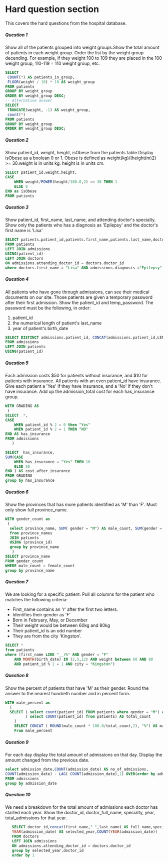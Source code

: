 # Hard question section
This covers the hard questions from the hospital database.

#####  Question 1
Show all of the patients grouped into weight groups.Show the total amount of patients in each weight group.
Order the list by the weight group decending.
For example, if they weight 100 to 109 they are placed in the 100 weight group, 110-119 = 110 weight group, etc.
 ``` sql
 SELECT
  COUNT(*) AS patients_in_group,
  FLOOR(weight / 10) * 10 AS weight_group
FROM patients
GROUP BY weight_group
ORDER BY weight_group DESC;
-- Alternative answer
SELECT
  TRUNCATE(weight, -1) AS weight_group,
  count(*)
FROM patients
GROUP BY weight_group
ORDER BY weight_group DESC;
```
##### Question 2
Show patient_id, weight, height, isObese from the patients table.Display isObese as a boolean 0 or 1.
Obese is defined as weight(kg)/(height(m)2) >= 30.weight is in units kg.
height is in units cm.
``` sql
SELECT patient_id,weight,height,
CASE
	WHEN weight/POWER(height/100.0,2) >= 30 THEN 1
 	ELSE 0
END as isObese
FROM patients
```
##### Question 3
Show patient_id, first_name, last_name, and attending doctor's specialty.
Show only the patients who has a diagnosis as 'Epilepsy' and the doctor's first name is 'Lisa'
``` sql
SELECT patients.patient_id,patients.first_name,patients.last_name,doctors.specialty
FROM patients
LEFT JOIN admissions
USING(patient_id)
LEFT JOIN doctors
ON admissions.attending_doctor_id = doctors.doctor_id
where doctors.first_name = "Lisa" AND admissions.diagnosis ="Epilepsy"
```
#####  Question 4
All patients who have gone through admissions, can see their medical documents on our site. 
Those patients are given a temporary password after their first admission. Show the patient_id and temp_password.
The password must be the following, in order:
1. patient_id
2. the numerical length of patient's last_name
3. year of patient's birth_date
```sql
SELECT DISTINCT admissions.patient_id, CONCAT(admissions.patient_id,LEN(patients.last_name),year(patients.birth_date)) AS temp_password
FROM admissions
LEFT JOIN patients
USING(patient_id)
```
#####  Question 5
Each admission costs $50 for patients without insurance, and $10 for patients with insurance. All patients with an even patient_id have insurance.
Give each patient a 'Yes' if they have insurance, and a 'No' if they don't have insurance. Add up the admission_total cost for each has_insurance group.
``` sql
WITH GRADING AS
 (
SELECT  *,
CASE 
	WHEN patient_id % 2 = 0 then "Yes"
    WHEN patient_id % 2 = 1 THEN "NO"
END AS has_insurance
FROM admissions
   )

SELECT  has_insurance,
SUM(CASE
	WHEN has_insurance = "Yes" THEN 10
    ELSE 50
END ) AS cost_after_insurance
FROM GRADING
group by has_insurance
```
##### Question 6
Show the provinces that has more patients identified as 'M' than 'F'. Must only show full province_name.
``` sql
WITH gender_count as
 (
  select province_name, SUM( gender = "M") AS male_count, SUM(gender = "F") AS female_count
  from province_names
  JOIN patients
  USING (province_id)
  group by province_name
   )
SELECT province_name 
FROM gender_count
WHERE male_count > female_count
group by province_name
```
#####  Question 7
We are looking for a specific patient. Pull all columns for the patient who matches the following criteria:
- First_name contains an 'r' after the first two letters.
- Identifies their gender as 'F'
- Born in February, May, or December
- Their weight would be between 60kg and 80kg
- Their patient_id is an odd number
- They are from the city 'Kingston'.
``` sql
SELECT *
from patients
where (first_name LIKE "__r%" AND gender = "F" 
	AND MONTH(birth_date) IN (2,5,12) AND weight between 60 AND 80
	AND patient_id % 2 = 1 AND city = "Kingston")
```
##### Question 8
Show the percent of patients that have 'M' as their gender. Round the answer to the nearest hundreth number and in percent form.
``` sql
WITH male_percent as
  (
  SELECT ( select count(patient_id) FROM patients where gender = "M") as male_count,
  		 ( select COUNT(patient_id) from patients) AS total_count
    )
    SELECT CONCAT ( ROUND(male_count * 100.0/total_count,2), "%") AS male_percent
    From male_percent
```
##### Question 9
For each day display the total amount of admissions on that day. Display the amount changed from the previous date.
``` sql
select admission_date,COUNT(admission_date) AS no_of_admissions,
COUNT(admission_date) - LAG( COUNT(admission_date),1) OVER(order by admission_date) AS amount_change
FROM admissions
group by admission_date
```
##### Question 10
We need a breakdown for the total amount of admissions each doctor has started each year. Show the doctor_id, doctor_full_name, specialty, year, total_admissions for that year.
``` sql
   SELECT doctor_id,concat(first_name," ",last_name) AS full_name,specialty,
   YEAR(admission_date) AS selected_year,COUNT(YEAR(admission_date))
   FROM doctors
   LEFT JOIN admissions 
   ON admissions.attending_doctor_id = doctors.doctor_id
   group by selected_year,doctor_id
   order by 1
   
```
